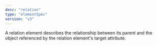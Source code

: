 ```yaml
---
desc: "relation"
type: "elementSpec"
version: "v3"
---
```


A relation element describes the relationship between its parent and the object
referenced by the relation element's target attribute.